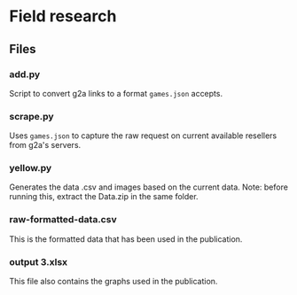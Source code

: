 # Field research

## Files

### add.py
Script to convert g2a links to a format `games.json` accepts.

### scrape.py
Uses `games.json` to capture the raw request on current available resellers from g2a's servers.

### yellow.py
Generates the data .csv and images based on the current data. Note: before running this, extract the Data.zip in the same folder.

### raw-formatted-data.csv
This is the formatted data that has been used in the publication.

### output 3.xlsx
This file also contains the graphs used in the publication.